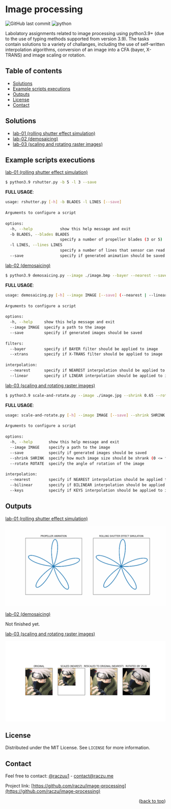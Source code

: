 <div id="top"></div>

# Image processing

![GitHub last commit](https://img.shields.io/github/last-commit/raczu/image-processing)
![python](https://img.shields.io/badge/python-3.9-blue.svg)

Labolatory assignments related to image processing using python3.9+ (due to the use of typing methods supported from version 3.9). The tasks contain solutions to a variety of challanges, including the use of self-written interpolation algorithms, conversion of an image into a CFA (bayer, X-TRANS) and image scaling or rotation.

## Table of contents

* [Solutions](#solutions)
* [Example scripts executions](#example-scripts-executions)
* [Outputs](#outputs)
* [License](#license)
* [Contact](#contact)

## Solutions
* [lab-01 (rolling shutter effect simulation)](https://github.com/raczu/image-processing/tree/main/lab-01)
* [lab-02 (demosaicing)](https://github.com/raczu/image-processing/tree/main/lab-02)
* [lab-03 (scaling and rotating raster images)](https://github.com/raczu/image-processing/tree/main/lab-03)

## Example scripts executions
[lab-01 (rolling shutter effect simulation)](https://github.com/raczu/image-processing/tree/main/lab-01)
```bash
$ python3.9 rshutter.py -b 5 -l 3 --save
```

**FULL USAGE**:
```bash
usage: rshutter.py [-h] -b BLADES -l LINES [--save]

Arguments to configure a script

options:
  -h, --help            show this help message and exit
  -b BLADES, --blades BLADES
                        specify a number of propeller blades (3 or 5)
  -l LINES, --lines LINES
                        specify a number of lines that sensor can read at once
  --save                specify if generated animation should be saved
```

[lab-02 (demosaicing)](https://github.com/raczu/image-processing/tree/main/lab-02)
```bash
$ python3.9 demosaicing.py --image ./image.bmp --bayer --nearest --save
```

**FULL USAGE**:
```bash
usage: demosaicing.py [-h] --image IMAGE [--save] (--nearest | --linear) (--bayer | --xtrans)

Arguments to configure a script

options:
  -h, --help     show this help message and exit
  --image IMAGE  specify a path to the image
  --save         specify if generated images should be saved

filters:
  --bayer        specify if BAYER filter should be applied to image
  --xtrans       specify if X-TRANS filter should be applied to image

interpolation:
  --nearest      specify if NEAREST interpolation should be applied to image
  --linear       specify if LINEAR interpolation should be applied to image

```

[lab-03 (scaling and rotating raster images)](https://github.com/raczu/image-processing/tree/main/lab-03)
```bash
$ python3.9 scale-and-rotate.py --image ./image.jpg --shrink 0.65 --rotate 65 --nearest --save
```

**FULL USAGE**:
```bash
usage: scale-and-rotate.py [-h] --image IMAGE [--save] --shrink SHRINK (--nearest | --bilinear | --keys) --rotate ROTATE

Arguments to configure a script

options:
  -h, --help       show this help message and exit
  --image IMAGE    specify a path to the image
  --save           specify if generated images should be saved
  --shrink SHRINK  specify how much image size should be shrank (0 <= factor <= 1)
  --rotate ROTATE  specify the angle of rotation of the image

interpolation:
  --nearest        specify if NEAREST interpolation should be applied to image
  --bilinear       specify if BILINEAR interpolation should be applied to image
  --keys           specify if KEYS interpolation should be applied to image
```

## Outputs
[lab-01 (rolling shutter effect simulation)](https://github.com/raczu/image-processing/tree/main/lab-01)

![rolling-shutter-effect-simulation](https://github.com/raczu/image-processing/blob/main/lab-01/assets/rolling-shutter-simulation.gif)

[lab-02 (demosaicing)](https://github.com/raczu/image-processing/tree/main/lab-02)

Not finished yet.

[lab-03 (scaling and rotating raster images)](https://github.com/raczu/image-processing/tree/main/lab-03)

![scaling-and-rotating-raster-images](https://github.com/raczu/image-processing/blob/main/lab-03/assets/all-operations.png)


## License

Distributed under the MIT License. See `LICENSE` for more information.

## Contact
Feel free to contact: [@raczuu1](https://twitter.com/raczuu1) - contact@raczu.me

Project link: [https://github.com/raczu/image-processing](https://github.com/raczu/image-processing)
<p align="right">(<a href="#top">back to top</a>)</p>
